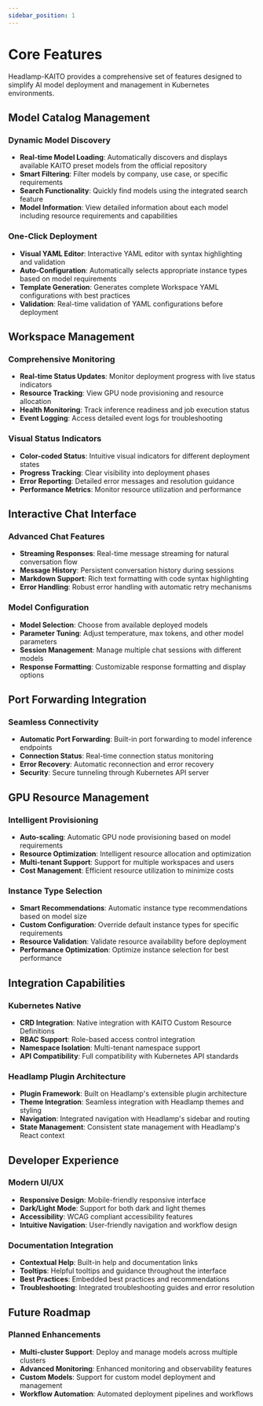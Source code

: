 ```yaml
---
sidebar_position: 1
---
```


# Core Features

Headlamp-KAITO provides a comprehensive set of features designed to simplify AI model deployment and management in Kubernetes environments.

## Model Catalog Management

### Dynamic Model Discovery

- **Real-time Model Loading**: Automatically discovers and displays available KAITO preset models from the official repository
- **Smart Filtering**: Filter models by company, use case, or specific requirements
- **Search Functionality**: Quickly find models using the integrated search feature
- **Model Information**: View detailed information about each model including resource requirements and capabilities

### One-Click Deployment

- **Visual YAML Editor**: Interactive YAML editor with syntax highlighting and validation
- **Auto-Configuration**: Automatically selects appropriate instance types based on model requirements
- **Template Generation**: Generates complete Workspace YAML configurations with best practices
- **Validation**: Real-time validation of YAML configurations before deployment

## Workspace Management

### Comprehensive Monitoring

- **Real-time Status Updates**: Monitor deployment progress with live status indicators
- **Resource Tracking**: View GPU node provisioning and resource allocation
- **Health Monitoring**: Track inference readiness and job execution status
- **Event Logging**: Access detailed event logs for troubleshooting

### Visual Status Indicators

- **Color-coded Status**: Intuitive visual indicators for different deployment states
- **Progress Tracking**: Clear visibility into deployment phases
- **Error Reporting**: Detailed error messages and resolution guidance
- **Performance Metrics**: Monitor resource utilization and performance

## Interactive Chat Interface

### Advanced Chat Features

- **Streaming Responses**: Real-time message streaming for natural conversation flow
- **Message History**: Persistent conversation history during sessions
- **Markdown Support**: Rich text formatting with code syntax highlighting
- **Error Handling**: Robust error handling with automatic retry mechanisms

### Model Configuration

- **Model Selection**: Choose from available deployed models
- **Parameter Tuning**: Adjust temperature, max tokens, and other model parameters
- **Session Management**: Manage multiple chat sessions with different models
- **Response Formatting**: Customizable response formatting and display options

## Port Forwarding Integration

### Seamless Connectivity

- **Automatic Port Forwarding**: Built-in port forwarding to model inference endpoints
- **Connection Status**: Real-time connection status monitoring
- **Error Recovery**: Automatic reconnection and error recovery
- **Security**: Secure tunneling through Kubernetes API server

## GPU Resource Management

### Intelligent Provisioning

- **Auto-scaling**: Automatic GPU node provisioning based on model requirements
- **Resource Optimization**: Intelligent resource allocation and optimization
- **Multi-tenant Support**: Support for multiple workspaces and users
- **Cost Management**: Efficient resource utilization to minimize costs

### Instance Type Selection

- **Smart Recommendations**: Automatic instance type recommendations based on model size
- **Custom Configuration**: Override default instance types for specific requirements
- **Resource Validation**: Validate resource availability before deployment
- **Performance Optimization**: Optimize instance selection for best performance

## Integration Capabilities

### Kubernetes Native

- **CRD Integration**: Native integration with KAITO Custom Resource Definitions
- **RBAC Support**: Role-based access control integration
- **Namespace Isolation**: Multi-tenant namespace support
- **API Compatibility**: Full compatibility with Kubernetes API standards

### Headlamp Plugin Architecture

- **Plugin Framework**: Built on Headlamp's extensible plugin architecture
- **Theme Integration**: Seamless integration with Headlamp themes and styling
- **Navigation**: Integrated navigation with Headlamp's sidebar and routing
- **State Management**: Consistent state management with Headlamp's React context

## Developer Experience

### Modern UI/UX

- **Responsive Design**: Mobile-friendly responsive interface
- **Dark/Light Mode**: Support for both dark and light themes
- **Accessibility**: WCAG compliant accessibility features
- **Intuitive Navigation**: User-friendly navigation and workflow design

### Documentation Integration

- **Contextual Help**: Built-in help and documentation links
- **Tooltips**: Helpful tooltips and guidance throughout the interface
- **Best Practices**: Embedded best practices and recommendations
- **Troubleshooting**: Integrated troubleshooting guides and error resolution

## Future Roadmap

### Planned Enhancements

- **Multi-cluster Support**: Deploy and manage models across multiple clusters
- **Advanced Monitoring**: Enhanced monitoring and observability features
- **Custom Models**: Support for custom model deployment and management
- **Workflow Automation**: Automated deployment pipelines and workflows
